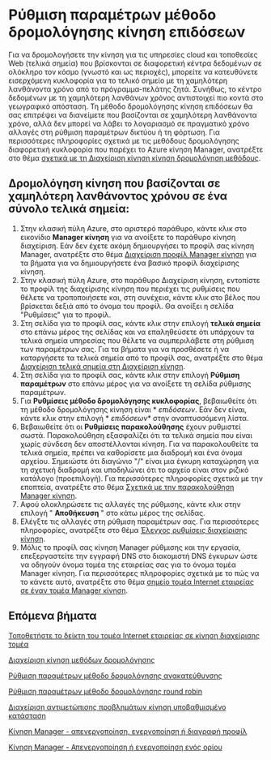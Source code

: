 <properties
   pageTitle="Ρύθμιση παραμέτρων μέθοδο δρομολόγησης κίνηση επιδόσεων | Microsoft Azure"
   description="Σε αυτό το άρθρο θα σας βοηθήσουν να ρυθμίσετε τη μέθοδο δρομολόγησης κίνηση επιδόσεων στη Διαχείριση κίνηση"
   services="traffic-manager"
   documentationCenter=""
   authors="sdwheeler"
   manager="carmonm"
   editor="tysonn" />
<tags
   ms.service="traffic-manager"
   ms.devlang="na"
   ms.topic="article"
   ms.tgt_pltfrm="na"
   ms.workload="infrastructure-services"
   ms.date="10/18/2016"
   ms.author="sewhee" />
<!-- repub for nofollow -->

# <a name="configure-performance-traffic-routing-method"></a>Ρύθμιση παραμέτρων μέθοδο δρομολόγησης κίνηση επιδόσεων

Για να δρομολογήσετε την κίνηση για τις υπηρεσίες cloud και τοποθεσίες Web (τελικά σημεία) που βρίσκονται σε διαφορετική κέντρα δεδομένων σε ολόκληρο τον κόσμο (γνωστό και ως περιοχές), μπορείτε να κατευθύνετε εισερχόμενη κυκλοφορία για το τελικό σημείο με τη χαμηλότερη λανθάνοντα χρόνο από το πρόγραμμα-πελάτης ζητά. Συνήθως, το κέντρο δεδομένων με τη χαμηλότερη λανθάνων χρόνος αντιστοιχεί πιο κοντά στο γεωγραφικό απόσταση. Τη μέθοδο δρομολόγησης κίνηση επιδόσεων θα σας επιτρέψει να διανείμετε που βασίζονται σε χαμηλότερη λανθάνοντα χρόνο, αλλά δεν μπορεί να λάβει το λογαριασμό σε πραγματικό χρόνο αλλαγές στη ρύθμιση παραμέτρων δικτύου ή τη φόρτωση. Για περισσότερες πληροφορίες σχετικά με τις μεθόδους δρομολόγησης διαφορετική κυκλοφορία που παρέχει το Azure κίνηση Manager, ανατρέξτε στο θέμα [σχετικά με τη Διαχείριση κίνηση κίνηση δρομολόγηση μεθόδους](traffic-manager-routing-methods.md).

## <a name="route-traffic-based-on-lowest-latency-across-a-set-of-endpoints"></a>Δρομολόγηση κίνηση που βασίζονται σε χαμηλότερη λανθάνοντος χρόνου σε ένα σύνολο τελικά σημεία:

1. Στην κλασική πύλη Azure, στο αριστερό παράθυρο, κάντε κλικ στο εικονίδιο **Manager κίνηση** για να ανοίξετε το παράθυρο κίνηση διαχείριση. Εάν δεν έχετε ακόμη δημιουργήσει το προφίλ σας κίνηση Manager, ανατρέξτε στο θέμα [Διαχείριση προφίλ Manager κίνηση](traffic-manager-manage-profiles.md) για τα βήματα για να δημιουργήσετε ένα βασικό προφίλ διαχείρισης κίνηση.
2. Στην κλασική πύλη Azure, στο παράθυρο Διαχείριση κίνηση, εντοπίστε το προφίλ της διαχείρισης κίνηση που περιέχει τις ρυθμίσεις που θέλετε να τροποποιήσετε και, στη συνέχεια, κάντε κλικ στο βέλος που βρίσκεται δεξιά από το όνομα του προφίλ. Θα ανοίξει η σελίδα "Ρυθμίσεις" για το προφίλ.
3. Στη σελίδα για το προφίλ σας, κάντε κλικ στην επιλογή **τελικά σημεία** στο επάνω μέρος της σελίδας και να επαληθεύσετε ότι υπάρχουν τα τελικά σημεία υπηρεσίας που θέλετε να συμπεριλάβετε στη ρύθμιση των παραμέτρων σας. Για τα βήματα για να προσθέσετε ή να καταργήσετε τα τελικά σημεία από το προφίλ σας, ανατρέξτε στο θέμα [Διαχείριση τελικά σημεία στη Διαχείριση κίνηση](traffic-manager-endpoints.md).
4. Στη σελίδα για το προφίλ σας, κάντε κλικ στην επιλογή **Ρύθμιση παραμέτρων** στο επάνω μέρος για να ανοίξετε τη σελίδα ρύθμισης παραμέτρων.
5. Για **Ρυθμίσεις μέθοδο δρομολόγησης κυκλοφορίας**, βεβαιωθείτε ότι τη μέθοδο δρομολόγησης κίνηση είναι * *επιδόσεων*. Εάν δεν είναι, κάντε κλικ στην επιλογή * *επιδόσεων** στην αναπτυσσόμενη λίστα.
6. Βεβαιωθείτε ότι οι **Ρυθμίσεις παρακολούθησης** έχουν ρυθμιστεί σωστά. Παρακολούθηση εξασφαλίζει ότι τα τελικά σημεία που είναι χωρίς σύνδεση δεν αποστέλλονται κίνηση. Για να παρακολουθείτε τα τελικά σημεία, πρέπει να καθορίσετε μια διαδρομή και ένα όνομα αρχείου. Σημειώστε ότι διαγώνιο "/" είναι μια έγκυρη καταχώρηση για τη σχετική διαδρομή και υποδηλώνει ότι το αρχείο είναι στον ριζικό κατάλογο (προεπιλογή). Για περισσότερες πληροφορίες σχετικά με την εποπτεία, ανατρέξτε στο θέμα [Σχετικά με την παρακολούθηση Manager κίνηση](traffic-manager-monitoring.md).
7. Αφού ολοκληρώσετε τις αλλαγές της ρύθμισης, κάντε κλικ στην επιλογή " **Αποθήκευση** " στο κάτω μέρος της σελίδας.
8. Ελέγξτε τις αλλαγές στη ρύθμιση παραμέτρων σας. Για περισσότερες πληροφορίες, ανατρέξτε στο θέμα [Έλεγχος ρυθμίσεις διαχείρισης κίνηση](traffic-manager-testing-settings.md).
9. Μόλις το προφίλ σας κίνηση Manager ρύθμισης και την εργασία, επεξεργαστείτε την εγγραφή DNS στο διακομιστή DNS έγκυρων ώστε να οδηγούν όνομα τομέα της εταιρείας σας για το όνομα τομέα Manager κίνηση. Για περισσότερες πληροφορίες σχετικά με το πώς να το κάνετε αυτό, ανατρέξτε στο θέμα [σημείο τομέα Internet εταιρείας σε έναν τομέα Manager κίνηση](traffic-manager-point-internet-domain.md).

## <a name="next-steps"></a>Επόμενα βήματα


[Τοποθετήστε το δείκτη του τομέα Internet εταιρείας σε κίνηση διαχείρισης τομέα](traffic-manager-point-internet-domain.md)

[Διαχείριση κίνηση μεθόδων δρομολόγησης](traffic-manager-routing-methods.md)

[Ρύθμιση παραμέτρων μέθοδο δρομολόγησης ανακατεύθυνσης](traffic-manager-configure-failover-routing-method.md)

[Ρύθμιση παραμέτρων μέθοδο δρομολόγησης round robin](traffic-manager-configure-round-robin-routing-method.md)

[Διαχείριση αντιμετώπισης προβλημάτων κίνηση υποβαθμισμένο κατάσταση](traffic-manager-troubleshooting-degraded.md)

[Κίνηση Manager - απενεργοποίηση, ενεργοποίηση ή διαγραφή προφίλ](disable-enable-or-delete-a-profile.md)

[Κίνηση Manager - Απενεργοποίηση ή ενεργοποίηση ενός ορίου](disable-or-enable-an-endpoint.md)

